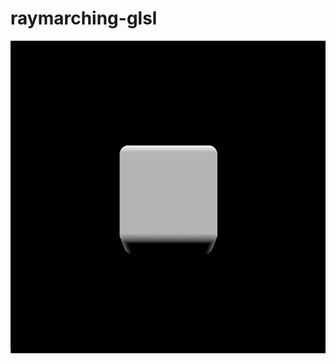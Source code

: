 # raymarching-glsl

![Box SDF](https://raw.githubusercontent.com/limepixl/raymarching-glsl/master/img/box.png)